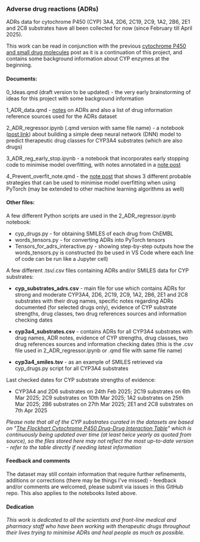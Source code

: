 ### **Adverse drug reactions** (ADRs)

ADRs data for cytochrome P450 (CYP) 3A4, 2D6, 2C19, 2C9, 1A2, 2B6, 2E1 and 2C8 substrates have all been collected for now (since February till April 2025).

This work can be read in conjunction with the previous [cytochrome P450 and small drug molecules](https://jhylin.github.io/Data_in_life_blog/posts/20_Cyp3a4_2d6_inh/1_CYP450_drugs.html) post as it is a continuation of this project, and contains some background information about CYP enzymes at the beginning.

#### **Documents**:

0_Ideas.qmd (draft version to be updated) - the very early brainstorming of ideas for this project with some background information

1_ADR_data.qmd - [notes](https://jhylin.github.io/Data_in_life_blog/posts/22_Simple_dnn_adrs/1_ADR_data.html) on ADRs and also a list of drug information reference sources used for the ADRs dataset

2_ADR_regressor.ipynb (.qmd version with same file name) - a notebook ([post link](https://jhylin.github.io/Data_in_life_blog/posts/22_Simple_dnn_adrs/2_ADR_regressor.html)) about building a simple deep neural network (DNN) model to predict therapeutic drug classes for CYP3A4 substrates (which are also drugs)

3_ADR_reg_early_stop.ipynb - a notebook that incorporates early stopping code to minimise model overfitting, with notes annotated in a [note post](https://jhylin.github.io/Data_in_life_blog/posts/22_Simple_dnn_adrs/4_Prevent_overfit_note.html)

4_Prevent_overfit_note.qmd - the [note post](https://jhylin.github.io/Data_in_life_blog/posts/22_Simple_dnn_adrs/4_Prevent_overfit_note.html) that shows 3 different probable strategies that can be used to minimise model overfitting when using PyTorch (may be extended to other machine learning algorithms as well)

#### **Other files**:

A few different Python scripts are used in the 2_ADR_regressor.ipynb notebook:
- cyp_drugs.py - for obtaining SMILES of each drug from ChEMBL
- words_tensors.py - for converting ADRs into PyTorch tensors
- Tensors_for_adrs_interactive.py - showing step-by-step outputs how the words_tensors.py is constructed (to be used in VS Code where each line of code can be run like a Jupyter cell)

A few different .tsv/.csv files containing ADRs and/or SMILES data for CYP substrates:

- **cyp_substrates_adrs.csv** - main file for use which contains ADRs for strong and moderate CYP3A4, 2D6, 2C19, 2C9, 1A2, 2B6, 2E1 and 2C8 substrates with their drug names, specific notes regarding ADRs documented (for selected drugs only), evidence of CYP substrate strengths, drug classes, two drug references sources and information checking dates

- **cyp3a4_substrates.csv** - contains ADRs for all CYP3A4 substrates with drug names, ADR notes, evidence of CYP strengths, drug classes, two drug references sources and information checking dates (this is the .csv file used in 2_ADR_regressor.ipynb or .qmd file with same file name)

- **cyp3a4_smiles.tsv** - as an example of SMILES retrieved via cyp_drugs.py script for all CYP3A4 substrates 


Last checked dates for CYP substrate strengths of evidence: 
- CYP3A4 and 2D6 substrates on 24th Feb 2025; 2C19 substrates on 6th Mar 2025; 2C9 substrates on 10th Mar 2025; 1A2 substrates on 25th Mar 2025; 2B6 substrates on 27th Mar 2025; 2E1 and 2C8 substrates on 7th Apr 2025

*Please note that all of the CYP substrates curated in the datasets are based on "[The Flockhart Cytochrome P450 Drug-Drug Interaction Table](https://drug-interactions.medicine.iu.edu/MainTable.aspx)" which is continuously being updated over time (at least twice yearly as quoted from source), so the files stored here may not reflect the most up-to-date version - refer to the table directly if needing latest information*

#### **Feedback and comments**

The dataset may still contain information that require further refinements, additions or corrections (there may be things I've missed) - feedback and/or comments are welcomed, please submit via issues in this GitHub repo. This also applies to the notebooks listed above.

#### **Dedication**

*This work is dedicated to all the scientists and front-line medical and pharmacy staff who have been working with therapeutic drugs throughout their lives trying to minimise ADRs and heal people as much as possible.*